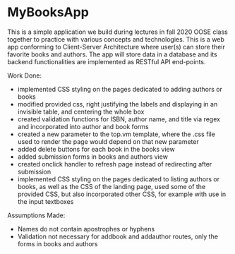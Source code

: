 # MyBooksApp

This is a simple application we build during lectures in fall 2020 OOSE class together to practice with various concepts and technologies. This 
is a web app conforming to Client-Server Architecture where user(s) can store their favorite books and authors. The app
will store data in a database and its backend functionalities are implemented as RESTful API end-points.

Work Done:
- implemented CSS styling on the pages dedicated to adding authors or books
- modified provided css, right justifying the labels and displaying in an invisible table, and centering the whole box
- created validation functions for ISBN, author name, and title via regex and incorporated into author and book forms
- created a new parameter to the top.vm template, where the .css file used to render the page would depend on that new parameter
- added delete buttons for each book in the books view
- added submission forms in books and authors view
- created onclick handler to refresh page instead of redirecting after submission
- implemented CSS styling on the pages dedicated to listing authors or books, as well as the CSS of the landing page, used some of the provided CSS, but also incorporated other CSS, for example with use in the input textboxes

Assumptions Made:
- Names do not contain apostrophes or hyphens
- Validation not necessary for addbook and addauthor routes, only the forms in books and authors
